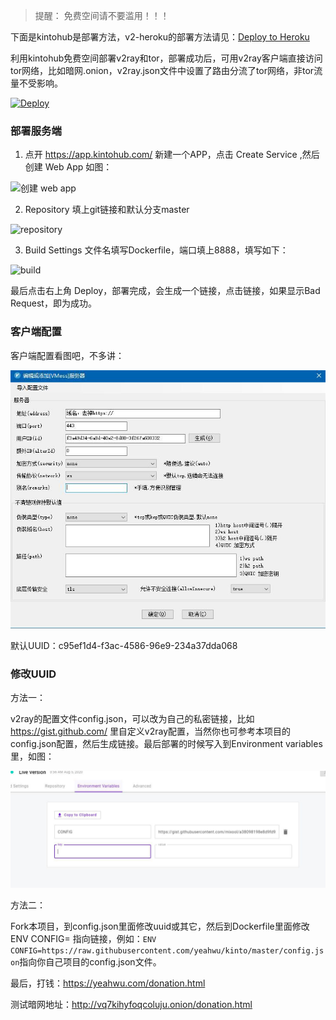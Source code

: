 > 提醒： 免费空间请不要滥用！！！

下面是kintohub是部署方法，v2-heroku的部署方法请见：[Deploy to Heroku
](https://github.com/yeahwu/kinto/blob/master/v2-heroku.md)

利用kintohub免费空间部署v2ray和tor，部署成功后，可用v2ray客户端直接访问tor网络，比如暗网.onion，v2ray.json文件中设置了路由分流了tor网络，非tor流量不受影响。

[![Deploy](https://www.herokucdn.com/deploy/button.png)](https://dashboard.heroku.com/new?template=https://github.com/dongdongmao/kinto)

### 部署服务端
1. 点开 https://app.kintohub.com/ 新建一个APP，点击 Create Service ,然后创建 Web App 如图：

![创建 web app](/img/kinto2.PNG)

2. Repository 填上git链接和默认分支master

![repository](/img/kinto1.PNG)

3. Build Settings 文件名填写Dockerfile，端口填上8888，填写如下：

![build](/img/kinto.PNG)

最后点击右上角 Deploy，部署完成，会生成一个链接，点击链接，如果显示Bad Request，即为成功。

### 客户端配置

客户端配置看图吧，不多讲：

![v2ray](/img/kinto3.jpg)

默认UUID：c95ef1d4-f3ac-4586-96e9-234a37dda068

### 修改UUID

方法一：

v2ray的配置文件config.json，可以改为自己的私密链接，比如 https://gist.github.com/ 里自定义v2ray配置，当然你也可参考本项目的config.json配置，然后生成链接。最后部署的时候写入到Environment variables里，如图：

![gist](/img/kinto4.jpg)

方法二：

Fork本项目，到config.json里面修改uuid或其它，然后到Dockerfile里面修改ENV CONFIG= 指向链接，例如：`ENV CONFIG=https://raw.githubusercontent.com/yeahwu/kinto/master/config.json`指向你自己项目的config.json文件。

最后，打钱：https://yeahwu.com/donation.html

测试暗网地址：http://vq7kihyfoqcoluju.onion/donation.html

